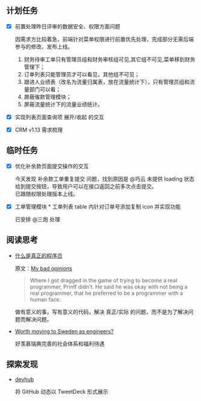## 计划任务

* [x] 前置处理昨日评审的数据安全、权限方面问题

	因需求方比较着急，前端针对菜单权限进行前置优先处理，完成部分无需后端参与的修改，发布上线。

	1. 财务待审工单只有管理员组和财务审核组可见,其它组不可见,菜单移到财务管理下；
	2. 订单列表只能管理员才可以看见，其他组不可见；
	3. 跟进人业绩表（改名为流量归属表，放在流量统计下），只有管理员组和流量部门可以看；
	4. 屏蔽催款管理模块；
	5. 屏蔽流量统计下的流量业绩统计。

* [x] 实现列表页面查询项 展开/收起 的交互

* [x] CRM v1.13 需求梳理

## 临时任务

* [x] 优化补余款页面提交操作的交互

	今天发现 补余款工单重复提交 问题，找到原因是 @巧云 未提供 loading 状态给到提交按钮，导致用户可以在接口返回之前多次点击提交。  
	已跟随权限处理版本上线。

* [x] 工单管理模块 * 工单列表 table 内针对订单号添加复制 icon 并实现功能

	已安排 @三炮 处理

## 阅读思考

* [什么是真正的程序员](https://www.cnblogs.com/xueweihan/p/5220513.html)

	原文：[My bad opinions](https://ferd.ca/the-little-printf.html)
	> Where I got dragged in the game of trying to become a real programmer, Printf didn't. He said he was okay with not being a real programmer, that he preferred to be a programmer with a human face.

	做有意义的事，写有意义的代码，解决 真正/实际 的问题，而不是为了解决问题而解决问题。

* [Worth moving to Sweden as engineers?](http://hongchao.me/living-and-working-in-sweden-as-engineers/)

	好羡慕瑞典完善的社会体系和福利待遇

## 探索发现

* [devhub](https://github.com/devhubapp/devhub)

	将 GitHub 动态以 TweetDeck 形式展示
